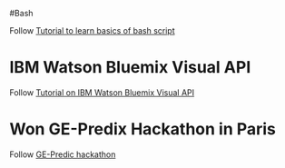 #Bash

Follow [Tutorial to learn basics of bash script](http://sureshannapureddy.github.io/bash-basic-scripts.html)


# IBM Watson Bluemix Visual API

Follow [Tutorial on IBM Watson Bluemix Visual API](http://sureshannapureddy.github.io/bash-basic-scripts.html)

# Won GE-Predix Hackathon in Paris

Follow [GE-Predic hackathon](https://devpost.com/software/general-healing)
